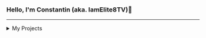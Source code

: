 ### Hello, I'm Constantin (aka. IamElite8TV)👋

---

<details>
  <summary>My Projects</summary>
  
<!--START_SECTION:activity-->
1. Byteserv (https://byteserv.eu)
<!--END_SECTION:activity-->

</details>
